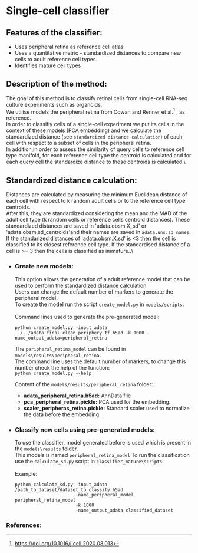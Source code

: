 # Single-cell classifier

## Features of the classifier:

* Uses peripheral retina as reference cell atlas
* Uses a quantitative metric - standardized distances to compare new cells to adult reference cell types.
* Identifies mature cell types

## Description of the method:
The goal of this method is to classify retinal cells from single-cell RNA-seq culture experiments such as organoids.\
We utilise models the peripheral retina from Cowan and Renner et al.[^1] , as reference.\
In order to classifiy cells of a single-cell experiment we put its cells in the context of these models (PCA embedding) and we calculate the standardized distance (see `standardized distance calculation`) of each cell with respect to a subset of cells in the peripheral retina.\
In addition,in order to assess the similarity of query cells to reference cell type manifold, for each reference cell type the centroid is calculated and for each query cell the standardize distance to these centroids is calculated.\ 

## Standardized distance calculation:
Distances are calculated by measuring the minimum Euclidean distance of each cell with respect to k random adult cells or to the reference cell type centroids.\
After this, they are standardized considering the mean and the MAD of the adult cell type (k random cells or reference cells centroid distances).
These standardized distances are saved in 'adata.obsm.X_sd' or 'adata.obsm.sd_centroids'and their names are saved in `adata.uns.sd_names`.
If the standarized distances of 'adata.obsm.X.sd' is <3 then the cell is classified to its closest reference cell type. If the standardised distance of a cell is >= 3 then the cells is classified as immature..\

     
* ### Create new models:
     This option allows the generation of a adult reference model that can be used to perform the standardized distance calculation\
     Users can change the default number of markers to generate the peripheral model.\
     To create the model run the script `create_model.py` in `models/scripts`.
     \
     \
     Command lines used to generate the pre-generated model:
     ```
     python create_model.py -input_adata ../../adata_final_clean_periphery_tf.h5ad -k 1000 -name_output_adata=peripheral_retina  

     ```
     The `peripheral_retina_model` can be found in `models\results\peripheral_retina`.\
     The command line uses the default number of markers, to change this number check the help of the function: \
     ```python create_model.py --help```
     
     Content of the `models/results/peripheral_retina` folder:.
     
     * **adata_peripheral_retina.h5ad:** AnnData file
     * **pca_peripheral_retina.pickle:** PCA used for the embedding.
     * **scaler_peripheras_retina.pickle:** Standard scaler used to normalize the data before the embedding.
     
* ### Classify new cells using pre-generated models:
     To use the classifier, model generated before is used which is present in the `models\results` folder.\
     This models is named `peripheral_retina_model` 
     To run the classification use the `calculate_sd.py` script in `classifier_mature\scripts`
     \
     \
     Example:
     ```
     python calculate_sd.py -input_adata /path_to_dataset/dataset_to_classify.h5ad
                            -name_peripheral_model peripheral_retina_model
                            -k 1000
                            -name_output_adata classified_dataset
     ```

### References: ###
[^1]:https://doi.org/10.1016/j.cell.2020.08.013
